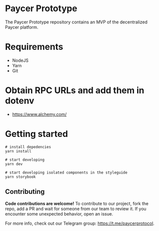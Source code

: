 # Paycer Prototype

The Paycer Prototype repository contains an MVP of the decentralized Paycer platform.

# Requirements
- NodeJS
- Yarn
- Git


# Obtain RPC URLs and add them in dotenv 
- https://www.alchemy.com/

# Getting started
```
# install depedencies
yarn install

# start developing
yarn dev

# start developing isolated components in the styleguide
yarn storybook
```

## Contributing
**Code contributions are welcome!**
To contribute to our project, fork the repo, add a PR and wait for someone from our team to review it. If you encounter some unexpected behavior, open an issue.

For more info, check out our Telegram group: https://t.me/paycerprotocol.
